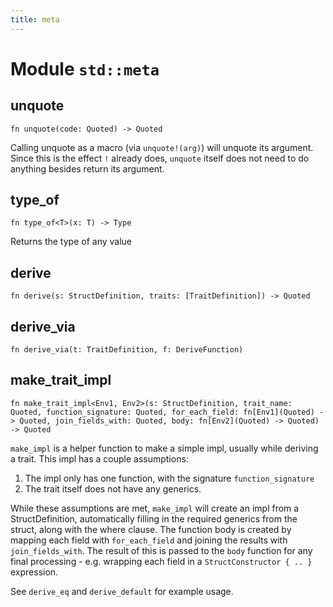 ```yaml
---
title: meta
---
```


# Module `std::meta`

## unquote

```noir
fn unquote(code: Quoted) -> Quoted
```

Calling unquote as a macro (via `unquote!(arg)`) will unquote
its argument. Since this is the effect `!` already does, `unquote`
itself does not need to do anything besides return its argument.

## type_of

```noir
fn type_of<T>(x: T) -> Type
```

Returns the type of any value

## derive

```noir
fn derive(s: StructDefinition, traits: [TraitDefinition]) -> Quoted
```

## derive_via

```noir
fn derive_via(t: TraitDefinition, f: DeriveFunction)
```

## make_trait_impl

```noir
fn make_trait_impl<Env1, Env2>(s: StructDefinition, trait_name: Quoted, function_signature: Quoted, for_each_field: fn[Env1](Quoted) -> Quoted, join_fields_with: Quoted, body: fn[Env2](Quoted) -> Quoted) -> Quoted
```

`make_impl` is a helper function to make a simple impl, usually while deriving a trait.
This impl has a couple assumptions:
1. The impl only has one function, with the signature `function_signature`
2. The trait itself does not have any generics.

While these assumptions are met, `make_impl` will create an impl from a StructDefinition,
automatically filling in the required generics from the struct, along with the where clause.
The function body is created by mapping each field with `for_each_field` and joining the
results with `join_fields_with`. The result of this is passed to the `body` function for
any final processing - e.g. wrapping each field in a `StructConstructor { .. }` expression.

See `derive_eq` and `derive_default` for example usage.

